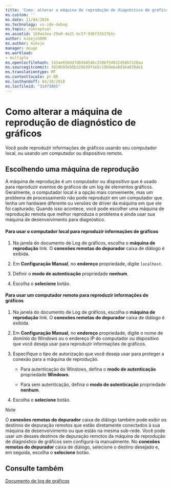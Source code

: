```yaml
---
title: 'Como: alterar a máquina de reprodução de diagnóstico de gráficos | Microsoft Docs'
ms.custom: ''
ms.date: 11/04/2016
ms.technology: vs-ide-debug
ms.topic: conceptual
ms.assetid: 1b9aa3ea-29a0-4e21-bc57-936f33537b5c
author: mikejo5000
ms.author: mikejo
manager: douge
ms.workload:
- multiple
ms.openlocfilehash: 143ae65b8d7db584546c250bf5d032450bf220aa
ms.sourcegitcommit: 3d10b93eb5b326639f3e5c19b9e6a8d1ba078de1
ms.translationtype: MT
ms.contentlocale: pt-BR
ms.lasthandoff: 04/18/2018
ms.locfileid: "31473865"
---
```

# <a name="how-to-change-the-graphics-diagnostics-playback-machine"></a>Como alterar a máquina de reprodução de diagnóstico de gráficos
Você pode reproduzir informações de gráficos usando seu computador local, ou usando um computador ou dispositivo remoto.  
  
## <a name="choosing-a-playback-machine"></a>Escolhendo uma máquina de reprodução  
 A máquina de reprodução é um computador ou dispositivo que é usado para reproduzir eventos de gráficos de um log de elementos gráficos. Geralmente, o computador local é a opção mais conveniente, mas um problema de processamento não pode reproduzir em um computador que tenha um hardware diferente ou versões de driver da máquina em que ele foi capturado; Quando isso acontece, você pode escolher uma máquina de reprodução remota que melhor reproduza o problema e ainda usar sua máquina de desenvolvimento para diagnóstico.  
  
#### <a name="to-use-the-local-machine-to-play-back-graphics-information"></a>Para usar o computador local para reproduzir informações de gráficos  
  
1.  Na janela do documento de Log de gráficos, escolha o **máquina de reprodução** link. O **conexões remotas do depurador** caixa de diálogo é exibida.  
  
2.  Em **Configuração Manual**, no **endereço** propriedade, digite `localhost`.  
  
3.  Definir o **modo de autenticação** propriedade **nenhum**.  
  
4.  Escolha o **selecione** botão.  
  
#### <a name="to-use-a-remote-machine-to-play-back-graphics-information"></a>Para usar um computador remoto para reproduzir informações de gráficos  
  
1.  Na janela do documento de Log de gráficos, escolha o **máquina de reprodução** link. O **conexões remotas do depurador** caixa de diálogo é exibida.  
  
2.  Em **Configuração Manual**, no **endereço** propriedade, digite o nome de domínio do Windows ou o endereço IP do computador ou dispositivo que você deseja usar para reproduzir informações de gráficos.  
  
3.  Especifique o tipo de autorização que você deseja usar para proteger a conexão para a máquina de reprodução.  
  
    -   Para autenticação do Windows, defina o **modo de autenticação** propriedade **Windows**.  
  
    -   Para sem autenticação, defina o **modo de autenticação** propriedade **nenhum**.  
  
4.  Escolha o **selecione** botão.  
  
> [!NOTE]
>  O **conexões remotas do depurador** caixa de diálogo também pode exibir os destinos de depuração remotos que estão diretamente conectados à sua máquina de desenvolvimento ou que estão na mesma sub-rede. Você pode usar um desses destinos de depuração remotos da máquina de reprodução de diagnóstico de gráficos sem configurá-la manualmente. No **conexões remotas do depurador** caixa de diálogo, selecione o destino desejado e, em seguida, escolha o **selecione** botão.  
  
## <a name="see-also"></a>Consulte também  
 [Documento de log de gráficos](graphics-log-document.md)